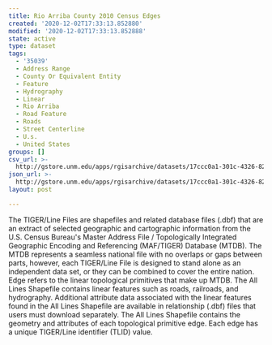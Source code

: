 ```yaml
---
title: Rio Arriba County 2010 Census Edges
created: '2020-12-02T17:33:13.852880'
modified: '2020-12-02T17:33:13.852888'
state: active
type: dataset
tags:
  - '35039'
  - Address Range
  - County Or Equivalent Entity
  - Feature
  - Hydrography
  - Linear
  - Rio Arriba
  - Road Feature
  - Roads
  - Street Centerline
  - U.s.
  - United States
groups: []
csv_url: >-
  http://gstore.unm.edu/apps/rgisarchive/datasets/17ccc0a1-301c-4326-8238-e30681d32536/tl_2010_35039_edges.derived.csv
json_url: >-
  http://gstore.unm.edu/apps/rgisarchive/datasets/17ccc0a1-301c-4326-8238-e30681d32536/tl_2010_35039_edges.derived.json
layout: post

---
```

The TIGER/Line Files are shapefiles and related database files (.dbf) that are an extract of selected geographic and cartographic information from the U.S. Census Bureau's Master Address File / Topologically Integrated Geographic Encoding and Referencing (MAF/TIGER) Database (MTDB).  The MTDB represents a seamless national file with no overlaps or gaps between parts, however, each TIGER/Line File is designed to stand alone as an independent data set, or they can be combined to cover the entire nation.  Edge refers to the linear topological primitives that make up MTDB.  The All Lines Shapefile contains linear features such as roads, railroads, and hydrography.  Additional attribute data associated with the linear features found in the All Lines Shapefile are available in relationship (.dbf) files that users must download separately.  The All Lines Shapefile contains the geometry and attributes of each topological primitive edge.  Each edge has a unique TIGER/Line identifier (TLID) value.  

